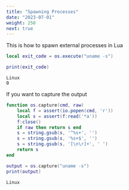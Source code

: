 ```yaml
---
title: "Spawning Processes"
date: "2023-07-01"
weight: 250
next: true
---
```


This is how to spawn external processes in Lua

```lua
local exit_code = os.execute("uname -s")

print(exit_code)
```

``` {.fs95 .output}
Linux
0
```

If you want to capture the output

```lua
function os.capture(cmd, raw)
    local f = assert(io.popen(cmd, 'r'))
    local s = assert(f:read('*a'))
    f:close()
    if raw then return s end
    s = string.gsub(s, '^%s+', '')
    s = string.gsub(s, '%s+$', '')
    s = string.gsub(s, '[\n\r]+', ' ')
    return s
end

output = os.capture("uname -s")
print(output)
```

``` {.fs95 .output}
Linux
```

